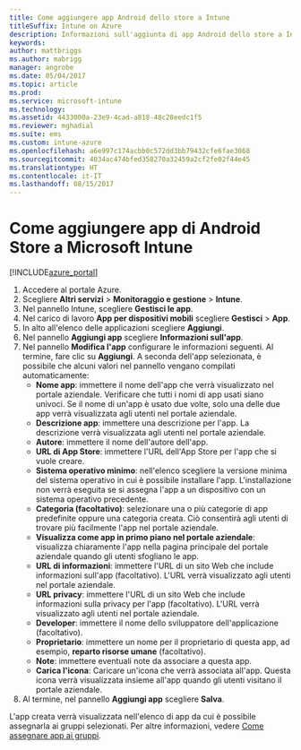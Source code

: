 ```yaml
---
title: Come aggiungere app Android dello store a Intune
titleSuffix: Intune on Azure
description: Informazioni sull'aggiunta di app Android dello store a Intune."
keywords: 
author: mattbriggs
ms.author: mabrigg
manager: angrobe
ms.date: 05/04/2017
ms.topic: article
ms.prod: 
ms.service: microsoft-intune
ms.technology: 
ms.assetid: 4433000a-23e9-4cad-a818-48c28eedc1f5
ms.reviewer: mghadial
ms.suite: ems
ms.custom: intune-azure
ms.openlocfilehash: a6e997c174acbb0c572dd3bb79432cfe6fae3068
ms.sourcegitcommit: 4034ac474bfed358270a32459a2cf2fe02f44e45
ms.translationtype: HT
ms.contentlocale: it-IT
ms.lasthandoff: 08/15/2017
---
```

# <a name="how-to-add-android-store-apps-to-microsoft-intune"></a>Come aggiungere app di Android Store a Microsoft Intune

[!INCLUDE[azure_portal](./includes/azure_portal.md)]


1. Accedere al portale Azure.
2. Scegliere **Altri servizi** > **Monitoraggio e gestione** > **Intune**.
3. Nel pannello Intune, scegliere **Gestisci le app**.
4. Nel carico di lavoro **App per dispositivi mobili** scegliere **Gestisci** > **App**.
5. In alto all'elenco delle applicazioni scegliere **Aggiungi**.
6. Nel pannello **Aggiungi app** scegliere **Informazioni sull'app**.
7. Nel pannello **Modifica l'app** configurare le informazioni seguenti. Al termine, fare clic su **Aggiungi**. A seconda dell'app selezionata, è possibile che alcuni valori nel pannello vengano compilati automaticamente:
    - **Nome app**: immettere il nome dell'app che verrà visualizzato nel portale aziendale. Verificare che tutti i nomi di app usati siano univoci. Se il nome di un'app è usato due volte, solo una delle due app verrà visualizzata agli utenti nel portale aziendale.
    - **Descrizione app**: immettere una descrizione per l'app. La descrizione verrà visualizzata agli utenti nel portale aziendale.
    - **Autore**: immettere il nome dell'autore dell'app.
    - **URL di App Store**: immettere l'URL dell'App Store per l'app che si vuole creare.
    - **Sistema operativo minimo**: nell'elenco scegliere la versione minima del sistema operativo in cui è possibile installare l'app. L'installazione non verrà eseguita se si assegna l'app a un dispositivo con un sistema operativo precedente.
    - **Categoria (facoltativo)**: selezionare una o più categorie di app predefinite oppure una categoria creata. Ciò consentirà agli utenti di trovare più facilmente l'app nel portale aziendale.
    - **Visualizza come app in primo piano nel portale aziendale**: visualizza chiaramente l'app nella pagina principale del portale aziendale quando gli utenti sfogliano le app.
    - **URL di informazioni**: immettere l'URL di un sito Web che include informazioni sull'app (facoltativo). L'URL verrà visualizzato agli utenti nel portale aziendale.
    - **URL privacy**: immettere l'URL di un sito Web che include informazioni sulla privacy per l'app (facoltativo). L'URL verrà visualizzato agli utenti nel portale aziendale.
    - **Developer**: immettere il nome dello sviluppatore dell'applicazione (facoltativo).
    - **Proprietario**: immettere un nome per il proprietario di questa app, ad esempio, **reparto risorse umane** (facoltativo).
    - **Note**: immettere eventuali note da associare a questa app.
    - **Carica l'icona**: Caricare un'icona che verrà associata all'app. Questa icona verrà visualizzata insieme all'app quando gli utenti visitano il portale aziendale.
8. Al termine, nel pannello **Aggiungi app** scegliere **Salva**.

L'app creata verrà visualizzata nell'elenco di app da cui è possibile assegnarla ai gruppi selezionati. Per altre informazioni, vedere [Come assegnare app ai gruppi](apps-deploy.md).